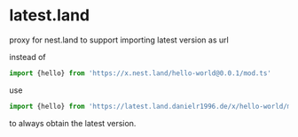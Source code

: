 # latest.land
proxy for nest.land to support importing latest version as url

instead of
```ts
import {hello} from 'https://x.nest.land/hello-world@0.0.1/mod.ts'
```

use

```ts
import {hello} from 'https://latest.land.danielr1996.de/x/hello-world/mod.ts'
```

to always obtain the latest version.